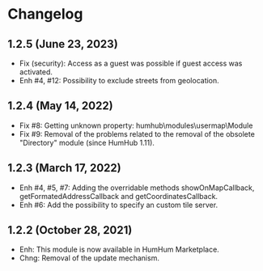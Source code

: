 Changelog
=========

1.2.5 (June 23, 2023)
----------------------
- Fix (security): Access as a guest was possible if guest access was activated.
- Enh #4, #12: Possibility to exclude streets from geolocation.

1.2.4 (May 14, 2022)
----------------------
- Fix #8: Getting unknown property: humhub\modules\usermap\Module
- Fix #9: Removal of the problems related to the removal of the obsolete "Directory" module (since HumHub 1.11).

1.2.3 (March 17, 2022)
----------------------
- Enh #4, #5, #7: Adding the overridable methods showOnMapCallback, getFormatedAddressCallback and getCoordinatesCallback.
- Enh #6: Add the possibility to specify an custom tile server.

1.2.2 (October 28, 2021)
------------------------
- Enh: This module is now available in HumHum Marketplace.
- Chng: Removal of the update mechanism.